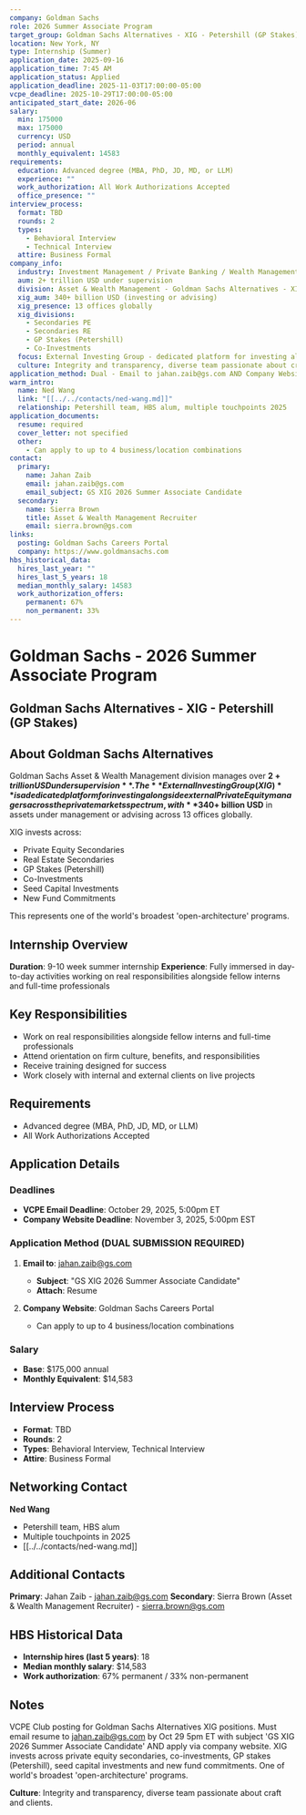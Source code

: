 ```yaml
---
company: Goldman Sachs
role: 2026 Summer Associate Program
target_group: Goldman Sachs Alternatives - XIG - Petershill (GP Stakes)
location: New York, NY
type: Internship (Summer)
application_date: 2025-09-16
application_time: 7:45 AM
application_status: Applied
application_deadline: 2025-11-03T17:00:00-05:00
vcpe_deadline: 2025-10-29T17:00:00-05:00
anticipated_start_date: 2026-06
salary:
  min: 175000
  max: 175000
  currency: USD
  period: annual
  monthly_equivalent: 14583
requirements:
  education: Advanced degree (MBA, PhD, JD, MD, or LLM)
  experience: ""
  work_authorization: All Work Authorizations Accepted
  office_presence: ""
interview_process:
  format: TBD
  rounds: 2
  types:
    - Behavioral Interview
    - Technical Interview
  attire: Business Formal
company_info:
  industry: Investment Management / Private Banking / Wealth Management
  aum: 2+ trillion USD under supervision
  division: Asset & Wealth Management - Goldman Sachs Alternatives - XIG
  xig_aum: 340+ billion USD (investing or advising)
  xig_presence: 13 offices globally
  xig_divisions:
    - Secondaries PE
    - Secondaries RE
    - GP Stakes (Petershill)
    - Co-Investments
  focus: External Investing Group - dedicated platform for investing alongside external Private Equity managers across private markets spectrum
  culture: Integrity and transparency, diverse team passionate about craft and clients
application_method: Dual - Email to jahan.zaib@gs.com AND Company Website
warm_intro:
  name: Ned Wang
  link: "[[../../contacts/ned-wang.md]]"
  relationship: Petershill team, HBS alum, multiple touchpoints 2025
application_documents:
  resume: required
  cover_letter: not specified
  other:
    - Can apply to up to 4 business/location combinations
contact:
  primary:
    name: Jahan Zaib
    email: jahan.zaib@gs.com
    email_subject: GS XIG 2026 Summer Associate Candidate
  secondary:
    name: Sierra Brown
    title: Asset & Wealth Management Recruiter
    email: sierra.brown@gs.com
links:
  posting: Goldman Sachs Careers Portal
  company: https://www.goldmansachs.com
hbs_historical_data:
  hires_last_year: ""
  hires_last_5_years: 18
  median_monthly_salary: 14583
  work_authorization_offers:
    permanent: 67%
    non_permanent: 33%
---
```


# Goldman Sachs - 2026 Summer Associate Program
## Goldman Sachs Alternatives - XIG - Petershill (GP Stakes)

## About Goldman Sachs Alternatives

Goldman Sachs Asset & Wealth Management division manages over **$2+ trillion USD under supervision**. The **External Investing Group (XIG)** is a dedicated platform for investing alongside external Private Equity managers across the private markets spectrum, with **$340+ billion USD** in assets under management or advising across 13 offices globally.

XIG invests across:
- Private Equity Secondaries
- Real Estate Secondaries
- GP Stakes (Petershill)
- Co-Investments
- Seed Capital Investments
- New Fund Commitments

This represents one of the world's broadest 'open-architecture' programs.

## Internship Overview

**Duration**: 9-10 week summer internship
**Experience**: Fully immersed in day-to-day activities working on real responsibilities alongside fellow interns and full-time professionals

## Key Responsibilities

- Work on real responsibilities alongside fellow interns and full-time professionals
- Attend orientation on firm culture, benefits, and responsibilities
- Receive training designed for success
- Work closely with internal and external clients on live projects

## Requirements

- Advanced degree (MBA, PhD, JD, MD, or LLM)
- All Work Authorizations Accepted

## Application Details

### Deadlines
- **VCPE Email Deadline**: October 29, 2025, 5:00pm ET
- **Company Website Deadline**: November 3, 2025, 5:00pm EST

### Application Method (DUAL SUBMISSION REQUIRED)
1. **Email to**: jahan.zaib@gs.com
   - **Subject**: "GS XIG 2026 Summer Associate Candidate"
   - **Attach**: Resume

2. **Company Website**: Goldman Sachs Careers Portal
   - Can apply to up to 4 business/location combinations

### Salary
- **Base**: $175,000 annual
- **Monthly Equivalent**: $14,583

## Interview Process
- **Format**: TBD
- **Rounds**: 2
- **Types**: Behavioral Interview, Technical Interview
- **Attire**: Business Formal

## Networking Contact

**Ned Wang**
- Petershill team, HBS alum
- Multiple touchpoints in 2025
- [[../../contacts/ned-wang.md]]

## Additional Contacts

**Primary**: Jahan Zaib - jahan.zaib@gs.com
**Secondary**: Sierra Brown (Asset & Wealth Management Recruiter) - sierra.brown@gs.com

## HBS Historical Data

- **Internship hires (last 5 years)**: 18
- **Median monthly salary**: $14,583
- **Work authorization**: 67% permanent / 33% non-permanent

## Notes

VCPE Club posting for Goldman Sachs Alternatives XIG positions. Must email resume to jahan.zaib@gs.com by Oct 29 5pm ET with subject 'GS XIG 2026 Summer Associate Candidate' AND apply via company website. XIG invests across private equity secondaries, co-investments, GP stakes (Petershill), seed capital investments and new fund commitments. One of world's broadest 'open-architecture' programs.

**Culture**: Integrity and transparency, diverse team passionate about craft and clients.
